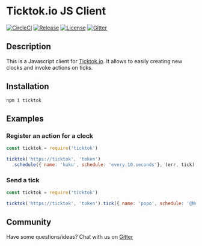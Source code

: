 # Ticktok.io JS Client
[![CircleCI](https://circleci.com/gh/ticktok-io/ticktok.js.svg?style=svg)](https://circleci.com/gh/ticktok-io/ticktok.js)
[![Release](https://img.shields.io/github/release/ticktok-io/ticktok.js.svg)](https://github.com/ticktok-io/ticktok.js/releases/v0.2.1)
[![License](http://img.shields.io/:license-apache2.0-red.svg)](http://doge.mit-license.org)
[![Gitter](https://badges.gitter.im/ticktok-io/community.svg)](https://gitter.im/ticktok-io/community?utm_source=badge&utm_medium=badge&utm_campaign=pr-badge)

## Description
This is a Javascript client for [Ticktok.io](https://ticktok.io). It allows to easily creating new clocks and invoke actions on ticks.

## Installation
```
npm i ticktok
```

## Examples
### Register an action for a clock
```javascript
const ticktok = require('ticktok')

ticktok('https://ticktok', 'token')
  .schedule({ name: 'kuku', schedule: 'every.10.seconds'}, (err, tick) => { console.log('tick') })
```
### Send a tick
```javascript
const ticktok = require('ticktok')

ticktok('https://ticktok', 'token').tick({ name: 'popo', schedule: '@Never' })
```

## Community
Have some questions/ideas? Chat with us on [Gitter](https://gitter.im/ticktok-io/community?utm_source=share-link&utm_medium=link&utm_campaign=share-link)
